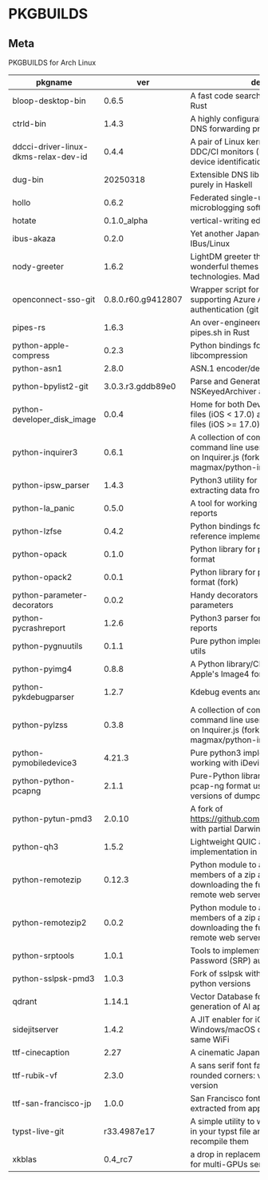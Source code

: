 # PKGBUILDS

## Meta

PKGBUILDS for Arch Linux

<!-- start -->

|pkgname|ver|desc|
|---|---|---|
|bloop-desktop-bin|0.6.5|A fast code search engine written in Rust|
|ctrld-bin|1.4.3|A highly configurable, multi-protocol DNS forwarding proxy|
|ddcci-driver-linux-dkms-relax-dev-id|0.4.4|A pair of Linux kernel drivers for DDC/CI monitors (DKMS): relaxed device identification|
|dug-bin|20250318|Extensible DNS libraries written purely in Haskell|
|hollo|0.6.2|Federated single-user microblogging software|
|hotate|0.1.0_alpha|vertical-writing editor|
|ibus-akaza|0.2.0|Yet another Japanese IME for IBus/Linux|
|nody-greeter|1.6.2|LightDM greeter that allows to create wonderful themes with web technologies. Made in Node.js|
|openconnect-sso-git|0.8.0.r60.g9412807|Wrapper script for OpenConnect supporting Azure AD (SAMLv2) authentication (git version)|
|pipes-rs|1.6.3|An over-engineered rewrite of pipes.sh in Rust|
|python-apple-compress|0.2.3|Python bindings for Apple's libcompression|
|python-asn1|2.8.0|ASN.1 encoder/decoder|
|python-bpylist2-git|3.0.3.r3.gddb89e0|Parse and Generate binary plists and NSKeyedArchiver archives|
|python-developer_disk_image|0.0.4|Home for both DeveloperDiskImage files (iOS < 17.0) and Personalized files (iOS >= 17.0)|
|python-inquirer3|0.6.1|A collection of common interactive command line user interfaces, based on Inquirer.js (fork of magmax/python-inquirer)|
|python-ipsw_parser|1.4.3|Python3 utility for parsing and extracting data from IPSW|
|python-la_panic|0.5.0|A tool for working with iPhone crash reports|
|python-lzfse|0.4.2|Python bindings for the LZFSE reference implementation|
|python-opack|0.1.0|Python library for parsing the opack format|
|python-opack2|0.0.1|Python library for parsing the opack format (fork)|
|python-parameter-decorators|0.0.2|Handy decorators for converting parameters|
|python-pycrashreport|1.2.6|Python3 parser for Apple's crash reports|
|python-pygnuutils|0.1.1|Pure python implementation for GNU utils|
|python-pyimg4|0.8.8|A Python library/CLI tool for parsing Apple's Image4 format|
|python-pykdebugparser|1.2.7|Kdebug events and ktraces parser|
|python-pylzss|0.3.8|A collection of common interactive command line user interfaces, based on Inquirer.js (fork of magmax/python-inquirer)|
|python-pymobiledevice3|4.21.3|Pure python3 implementation for working with iDevices|
|python-python-pcapng|2.1.1|Pure-Python library to parse the pcap-ng format used by newer versions of dumpcap & similar tools|
|python-pytun-pmd3|2.0.10|A fork of https://github.com/montag451/pytun with partial Darwin support|
|python-qh3|1.5.2|Lightweight QUIC and HTTP/3 implementation in Python|
|python-remotezip|0.12.3|Python module to access single members of a zip archive without downloading the full content from a remote web server|
|python-remotezip2|0.0.2|Python module to access single members of a zip archive without downloading the full content from a remote web server (fork)|
|python-srptools|1.0.1|Tools to implement Secure Remote Password (SRP) authentication|
|python-sslpsk-pmd3|1.0.3|Fork of sslpsk with support for latest python versions|
|qdrant|1.14.1|Vector Database for the next generation of AI applications|
|sidejitserver|1.4.2|A JIT enabler for iOS 17 with a Windows/macOS computer on the same WiFi|
|ttf-cinecaption|2.27|A cinematic Japanese font|
|ttf-rubik-vf|2.3.0|A sans serif font family with slightly rounded corners: variable font version|
|ttf-san-francisco-jp|1.0.0|San Francisco font for Japanese, extracted from apple.com|
|typst-live-git|r33.4987e17|A simple utility to watch for changes in your typst file and automatically recompile them|
|xkblas|0.4_rc7|a drop in replacement of blas library for multi-GPUs servers|

<!-- end -->
